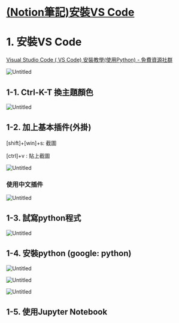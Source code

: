 # [(Notion筆記)安裝VS Code](https://fir-apartment-286.notion.site/Day5-ed8c8a8cf87c4ac68a5526c5e90b2dae)

# 1. 安裝VS Code

[Visual Studio Code ( VS Code) 安裝教學(使用Python) - 免費資源社群](https://www.citerp.com.tw/citwp2/2021/12/22/vs-code_python_01/)



![Untitled](https://s3-us-west-2.amazonaws.com/secure.notion-static.com/39d51816-cad9-473f-aca8-11be105e55a2/Untitled.png)

## 1-1. Ctrl-K-T 換主題顏色

![Untitled](https://s3-us-west-2.amazonaws.com/secure.notion-static.com/264cfeed-8fd4-4b65-8be8-a92bd485e704/Untitled.png)

## 1-2. 加上基本插件(外掛)

[shift]+[win]+s: 截圖

[ctrl]+v : 貼上截圖

![Untitled](https://s3-us-west-2.amazonaws.com/secure.notion-static.com/811ad6da-912d-457a-bd17-d1db32794dc2/Untitled.png)

### 使用中文插件

![Untitled](https://s3-us-west-2.amazonaws.com/secure.notion-static.com/ddbc5600-9eed-4596-b1ac-fa17058e78b4/Untitled.png)

## 1-3. 試寫python程式

![Untitled](https://s3-us-west-2.amazonaws.com/secure.notion-static.com/eadf147e-4cb4-42b1-9528-2605daa85f13/Untitled.png)

## 1-4. 安裝python (google: python)

![Untitled](https://s3-us-west-2.amazonaws.com/secure.notion-static.com/24c5e9b4-1c43-47cd-9086-20b746c0758a/Untitled.png)

![Untitled](https://s3-us-west-2.amazonaws.com/secure.notion-static.com/0bdb16af-31fc-4cf8-b53e-3c40d2701d24/Untitled.png)

![Untitled](https://s3-us-west-2.amazonaws.com/secure.notion-static.com/7cddeba2-05a0-4a86-a5df-c9a3d355bb1d/Untitled.png)

## 1-5. 使用Jupyter Notebook
